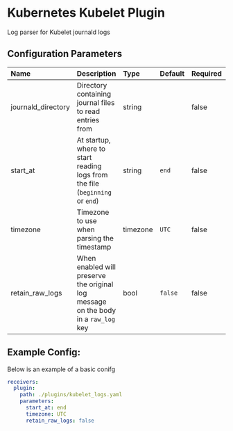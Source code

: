 # Kubernetes Kubelet Plugin

Log parser for Kubelet journald logs

## Configuration Parameters

| Name | Description | Type | Default | Required | Values |
|:-- |:-- |:-- |:-- |:-- |:-- |
| journald_directory | Directory containing journal files to read entries from | string |  | false |  |
| start_at | At startup, where to start reading logs from the file (`beginning` or `end`) | string | `end` | false | `beginning`, `end` |
| timezone | Timezone to use when parsing the timestamp | timezone | `UTC` | false |  |
| retain_raw_logs | When enabled will preserve the original log message on the body in a `raw_log` key | bool | `false` | false |  |

## Example Config:

Below is an example of a basic conifg

```yaml
receivers:
  plugin:
    path: ./plugins/kubelet_logs.yaml
    parameters:
      start_at: end
      timezone: UTC
      retain_raw_logs: false
```
